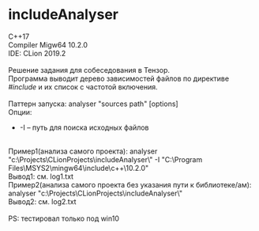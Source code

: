 # includeAnalyser
C++17 <br>
Compiler Migw64 10.2.0<br>
IDE: CLion 2019.2<br>
<br>
Решение задания для собеседования в Тензор.<br>
Программа выводит дерево зависимостей файлов по директиве *#include* и их список с частотой включения.<br>
<br>
Паттерн запуска: analyser "sources path" [options]<br>
Опции:
* -I – путь для поиска исходных файлов 
<br>
Пример1(анализа самого проекта):   analyser "c:\Projects\CLionProjects\includeAnalyser\" -I "C:\Program Files\MSYS2\mingw64\include\c++\10.2.0"<br>
Вывод1: см. log1.txt<br>
Пример2(анализа самого проекта без указания пути к библиотеке/ам):   analyser "c:\Projects\CLionProjects\includeAnalyser\"<br>
Вывод2: см. log2.txt<br>
<br>
PS: тестировал только под win10
